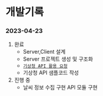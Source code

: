 # 개발기록

### 2023-04-23 
  1. 완료 
     - Server,Client 설계
     - Server 프로젝트 생성 및 구조화
     - [`기상청 API 활용 요청`](https://www.data.go.kr/data/15084084/openapi.do)
     - 기상청 API 샘플코드 작성 
  2. 진행 중 
     - 날씨 정보 수집 구현 API 모듈 구현 
